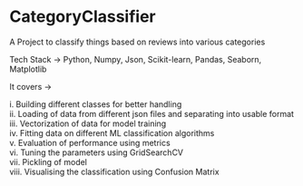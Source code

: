 # CategoryClassifier
A Project to classify things based on reviews into various categories

Tech Stack -> Python, Numpy, Json, Scikit-learn, Pandas, Seaborn, Matplotlib

It covers ->

i. Building different classes for better handling <br>
ii. Loading of data from different json files and separating into usable format <br>
iii. Vectorization of data for model training <br>
iv. Fitting data on different ML classification algorithms <br>
v. Evaluation of performance using metrics <br>
vi. Tuning the parameters using GridSearchCV <br>
vii. Pickling of model <br>
viii. Visualising the classification using Confusion Matrix <br>
